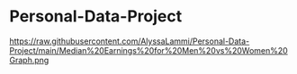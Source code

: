 # Personal-Data-Project

https://raw.githubusercontent.com/AlyssaLammi/Personal-Data-Project/main/Median%20Earnings%20for%20Men%20vs%20Women%20Graph.png
